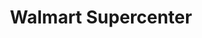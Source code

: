 ---
title: "Walmart Supercenter"
url: /wilmington/walmart-supercenter-sigmon-road/
shop: supermarket
---